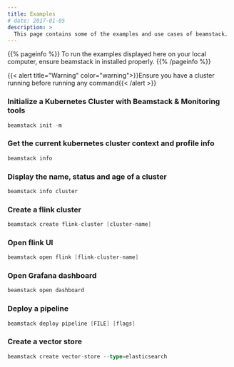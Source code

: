 ```yaml
---
title: Examples
# date: 2017-01-05
description: >
  This page contains some of the examples and use cases of beamstack.
---
```


{{% pageinfo %}}
To run the examples displayed here on your local computer, ensure beamstack in installed properly.
{{% /pageinfo %}}

{{< alert  title="Warning" color="warning">}}Ensure you have a cluster running before running any command{{< /alert >}}

### Initialize a Kubernetes Cluster with Beamstack & Monitoring tools

``` go
beamstack init -m
```

### Get the current kubernetes cluster context and profile info

``` go
beamstack info
```

### Display the name, status and age of a cluster

``` go
beamstack info cluster
```

### Create a flink cluster

``` go
beamstack create flink-cluster [cluster-name]
```

### Open flink UI

``` go
beamstack open flink [flink-cluster-name]
```

### Open Grafana dashboard

``` go
beamstack open dashboard
```

### Deploy a pipeline

``` go
beamstack deploy pipeline [FILE] [flags]
```

### Create a vector store

``` go
beamstack create vector-store --type=elasticsearch
```

